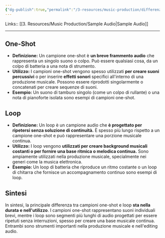 ```yaml
---
{"dg-publish":true,"permalink":"/3-resources/music-production/differenza-tra-one-shot-e-loop/","tags":["note"]}
---
```


Links:: [[3. Resources/Music Production/Sample Audio\|Sample Audio]]

---
## One-Shot

- **Definizione:** Un campione one-shot è **un breve frammento audio** che rappresenta un singolo suono o colpo. Può essere qualsiasi cosa, da un colpo di batteria a una nota di strumento.
- **Utilizzo:** I campioni one-shot vengono spesso utilizzati **per creare suoni percussivi** o per inserire **effetti sonori** specifici all'interno di una produzione musicale. Possono essere riprodotti singolarmente o concatenati per creare sequenze di suoni.
- **Esempio:** Un suono di tamburo singolo (come un colpo di rullante) o una nota di pianoforte isolata sono esempi di campioni one-shot.

## Loop

- **Definizione:** Un loop è un campione audio che **è progettato per ripetersi senza soluzione di continuità.** È spesso più lungo rispetto a un campione one-shot e può rappresentare una porzione musicale continua.
- **Utilizzo:** I loop vengono **utilizzati per creare background musicali costanti o per fornire una base ritmica o melodica continua.** Sono ampiamente utilizzati nella produzione musicale, specialmente nei generi come la musica elettronica.
- **Esempio:** Un loop di batteria che riproduce un ritmo costante o un loop di chitarra che fornisce un accompagnamento continuo sono esempi di loop.

## Sintesi

In sintesi, la principale differenza tra campioni one-shot e loop **sta nella durata e nell'utilizzo**. I campioni one-shot rappresentano suoni individuali brevi, mentre i loop sono segmenti più lunghi di audio progettati per essere ripetuti senza interruzioni, spesso per creare una base musicale continua. Entrambi sono strumenti importanti nella produzione musicale e nell'editing audio.



